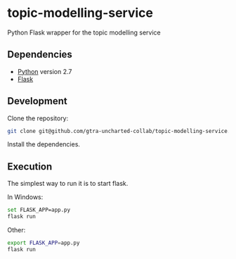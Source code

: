 # topic-modelling-service
Python Flask wrapper for the topic modelling service

## Dependencies

- [Python](https://www.python.org) version 2.7
- [Flask](http://flask.pocoo.org/)

## Development

Clone the repository:

```bash
git clone git@github.com/gtra-uncharted-collab/topic-modelling-service.git
```

Install the dependencies.

## Execution

The simplest way to run it is to start flask.

In Windows:

```bash
set FLASK_APP=app.py
flask run
```

Other:

```bash
export FLASK_APP=app.py
flask run
```
